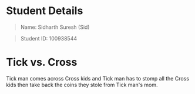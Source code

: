 # Student Details

> Name: Sidharth Suresh (Sid)

> Student ID: 100938544

# Tick vs. Cross

Tick man comes across Cross kids and Tick man has to stomp all the Cross kids then take back the coins they stole from Tick man's mom.
